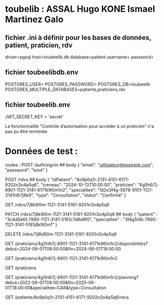 # toubelib : ASSAL Hugo KONE Ismael Martinez Galo 

## fichier .ini à définir pour les bases de données, patient, praticien, rdv
driver=pgsql
host=toubeelib.db
database=patient
username=
password=

## fichier toubeelibdb.env 
POSTGRES_USER=
POSTGRES_PASSWORD=
POSTGRES_DB=toubeelib  
POSTGRES_MULTIPLE_DATABASES=patients,praticiens,rdv

## fichier toubeelib.env
JWT_SECRET_KEY = 'secret'

La fonctionnalité "Contrôle d’autorisation pour accéder à un praticien" n'a pas pu être terminée.

# Données de test : 

 routes :
 POST
    /auth/signin
    ## body 
    {
        "email": "utilisateur@example.com",
        "password": "totot"
    }

POST
    /rdvs
    ## body 
    {
    "idPatient": "8o9p0q1r-2131-4151-6171-9202n3o4p5q6",
    "creneau": "2024-10-13T10:00:00",
    "praticien": "4g5h6i7j-8901-1121-3141-6171k9l0m1n2",
    "specialitee": "1d2e3f4g-5678-9101-1121-3141h6i7j8k9",
    "type": "Consultation",
    "statut": "Confirmé"
    }

GET
    /rdvs/7j8k9l0m-1121-3141-5161-9201n3o4p5q6

PATCH
    /rdvs/7j8k9l0m-1121-3141-5161-9201n3o4p5q6
    ## body 
    {
    "patient" : "3c4d5e6f-7890-1121-3141-5161c7d8e9f0",
    "specialitee" : "3f4g5h6i-7890-1121-3141-5161j8k9l0m1"
    }

DELETE
    /rdvs/7j8k9l0m-1121-3141-5161-9201n3o4p5q6

GET
    /praticiens/4g5h6i7j-8901-1121-3141-6171k9l0m1n2/disponibilites?debut=2024-06-01T08:00:00&fin=2024-06-01T18:00:00

GET
    /praticiens/4g5h6i7j-8901-1121-3141-6171k9l0m1n2

GET
    /praticiens

GET
    /praticiens/4g5h6i7j-8901-1121-3141-6171k9l0m1n2/planning?debut=2022-06-01T08:00:00&fin=2025-06-01T18:00:00&specialitee=CAR&type=Consultation

GET
    /patients/8o9p0q1r-2131-4151-6171-9202n3o4p5q6/rdvs